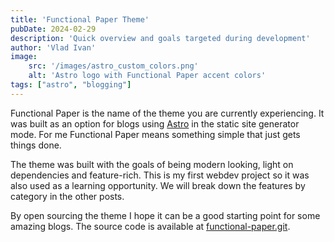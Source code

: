 ```yaml
---
title: 'Functional Paper Theme'
pubDate: 2024-02-29
description: 'Quick overview and goals targeted during development'
author: 'Vlad Ivan'
image:
    src: '/images/astro_custom_colors.png'
    alt: 'Astro logo with Functional Paper accent colors'
tags: ["astro", "blogging"]
---
```

Functional Paper is the name of the theme you are currently experiencing. It was built as an option for blogs using [Astro](https://astro.build) in the static site generator mode. For me Functional Paper means something simple that just gets things done.

The theme was built with the goals of being modern looking, light on dependencies and feature-rich. This is my first webdev project so it was also used as a learning opportunity. We will break down the features by category in the other posts.

By open sourcing the theme I hope it can be a good starting point for some amazing blogs. The source code is available at [functional-paper.git](https://github.com/vlad77ivan/functional-paper).